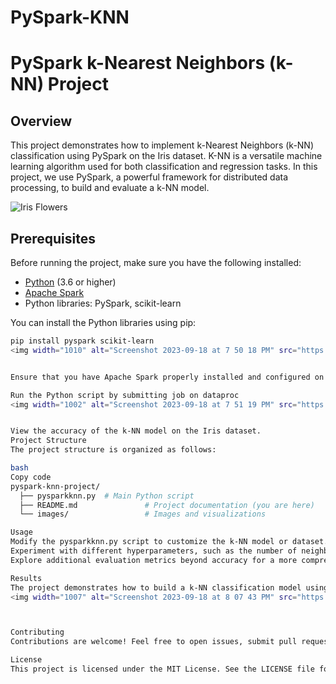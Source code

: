 # PySpark-KNN

# PySpark k-Nearest Neighbors (k-NN) Project

## Overview

This project demonstrates how to implement k-Nearest Neighbors (k-NN) classification using PySpark on the Iris dataset. K-NN is a versatile machine learning algorithm used for both classification and regression tasks. In this project, we use PySpark, a powerful framework for distributed data processing, to build and evaluate a k-NN model.

![Iris Flowers](images/iris-flowers.png)


## Prerequisites

Before running the project, make sure you have the following installed:

- [Python](https://www.python.org/) (3.6 or higher)
- [Apache Spark](https://spark.apache.org/downloads.html)
- Python libraries: PySpark, scikit-learn

You can install the Python libraries using pip:

```bash
pip install pyspark scikit-learn
<img width="1010" alt="Screenshot 2023-09-18 at 7 50 18 PM" src="https://github.com/franketang/PySpark-KNN/assets/29631514/a23e880c-9daa-46f0-a011-3487205747e0">


Ensure that you have Apache Spark properly installed and configured on your system.

Run the Python script by submitting job on dataproc
<img width="1002" alt="Screenshot 2023-09-18 at 7 51 19 PM" src="https://github.com/franketang/PySpark-KNN/assets/29631514/a8b78fe5-e2ff-4f85-9a4e-2e75d08a421d">


View the accuracy of the k-NN model on the Iris dataset.
Project Structure
The project structure is organized as follows:

bash
Copy code
pyspark-knn-project/
  ├── pysparkknn.py  # Main Python script
  ├── README.md               # Project documentation (you are here)
  └── images/                 # Images and visualizations

Usage
Modify the pysparkknn.py script to customize the k-NN model or dataset.
Experiment with different hyperparameters, such as the number of neighbors (k), to optimize model performance.
Explore additional evaluation metrics beyond accuracy for a more comprehensive analysis.

Results
The project demonstrates how to build a k-NN classification model using PySpark and evaluate its performance on the Iris dataset. The accuracy achieved on the test data is reported in the console output.
<img width="1007" alt="Screenshot 2023-09-18 at 8 07 43 PM" src="https://github.com/franketang/PySpark-KNN/assets/29631514/0c5060dd-042f-410b-a69e-8d1b6ba1e315">



Contributing
Contributions are welcome! Feel free to open issues, submit pull requests, or provide suggestions to improve this project.

License
This project is licensed under the MIT License. See the LICENSE file for details.


